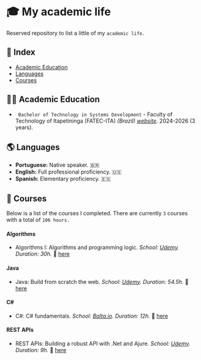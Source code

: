 # 🎓 My academic life

Reserved repository to list a little of my `academic life.`

## 🧭 Index
- [Academic Education](#education)
- [Languages](#language)
- [Courses](#courses)

## 👨‍🎓 Academic Education <a name="education"></a> 

- `	Bachelor of Technology in Systems Development` - Faculty of Technology of Itapetininga (FATEC-ITA) _(Brazil) [website](https://fatecitapetininga.edu.br/)._ 2024-2026 (3 years). 

## 🌎 Languages <a name="language"></a> 

- **Portuguese:** Native speaker. 🇧🇷
- **English:** Full professional proficiency. 🇺🇸
- **Spanish:** Elementary proficiency. 🇪🇸

## 📖 Courses <a name="courses"></a>

Below is a list of the courses I completed. There are currently `3` courses with a total of `106 hours.`


#### Algorithms

- Algorithms I: Algorithms and programming logic. _School: [Udemy](https://www.udemy.com/)._ _Duration: 30h._ :paperclip: [here](https://www.udemy.com/certificate/UC-072b8660-e2c1-48f8-b122-a2abcdb9634b/)

#### Java

- Java: Build from scratch the web. _School: [Udemy](https://www.udemy.com/)._ _Duration: 54.5h._ :paperclip: [here](https://www.udemy.com/certificate/UC-22dab666-5801-49b6-a5e6-0d3d00ca9e50/)

#### C#

- C#: C# fundamentals. _School: [Balta.io](https://balta.io/)._ _Duration: 12h._ :paperclip: [here](https://balta.io/certificados/6c1a4729-f298-4c7d-8859-9dceca7ce2bb)

#### REST APIs

- REST APIs: Building a robust API with .Net and Ajure. _School: [Udemy](https://www.udemy.com/)._ _Duration: 9h._ :paperclip: [here](https://www.udemy.com/certificate/UC-6140a2d7-86a8-4ae0-922a-890c12cca994/)


